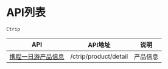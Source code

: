 
# API列表

    Ctrip
    
| API                                   |         API地址       |    说明          |
| --------------------------------------|:---------------------:|:-------------:|
| [携程一日游产品信息](./ctrip/ctrip_activity.md)        |  /ctrip/product/detail  |  产品信息      |

